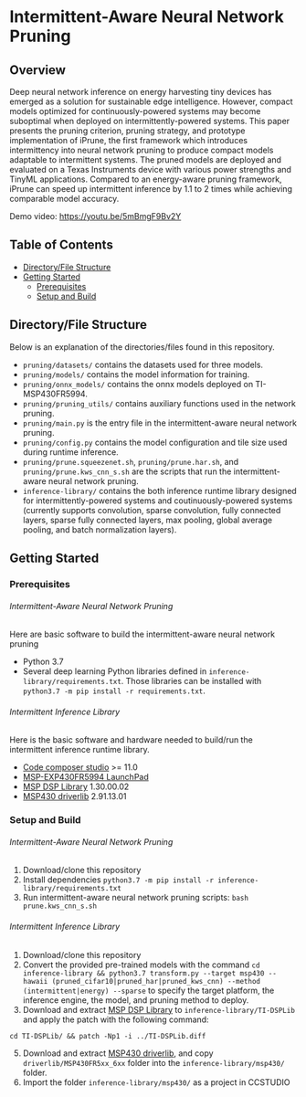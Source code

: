 # Intermittent-Aware Neural Network Pruning

<!-- ABOUT THE PROJECT -->
## Overview

Deep neural network inference on energy harvesting tiny devices has emerged as a solution for sustainable edge intelligence. However, compact models optimized for continuously-powered systems may become suboptimal when deployed on intermittently-powered systems. This paper presents the pruning criterion, pruning strategy, and prototype implementation of iPrune, the first framework which introduces intermittency into neural network pruning to produce compact models adaptable to intermittent systems. The pruned models are deployed and evaluated on a Texas Instruments device with various power strengths and TinyML applications.
Compared to an energy-aware pruning framework, iPrune can speed up intermittent inference by 1.1 to 2 times while achieving comparable model accuracy.

Demo video: https://youtu.be/5mBmgF9Bv2Y <!-- also send the demo link to Prof. Hsiu -->

<!-- TABLE OF CONTENTS -->
## Table of Contents
* [Directory/File Structure](#directory/file-structure)
* [Getting Started](#getting-started)
  * [Prerequisites](#prerequisites)
  * [Setup and Build](#setup-and-build)

## Directory/File Structure
Below is an explanation of the directories/files found in this repository.

* `pruning/datasets/` contains the datasets used for three models.
* `pruning/models/` contains the model information for training.
* `pruning/onnx_models/` contains the onnx models deployed on TI-MSP430FR5994.
* `pruning/pruning_utils/` contains auxiliary functions used in the network pruning.
* `pruning/main.py` is the entry file in the intermittent-aware neural network pruning.
* `pruning/config.py` contains the model configuration and tile size used during runtime inference.
* `pruning/prune.squeezenet.sh`, `pruning/prune.har.sh`, and `pruning/prune.kws_cnn_s.sh` are the scripts that run the intermittent-aware neural network pruning.
* `inference-library/` contains the both inference runtime library designed for intermittently-powered systems and coutinuously-powered systems (currently supports convolution, sparse convolution, fully connected layers, sparse fully connected layers, max pooling, global average pooling, and batch normalization layers).


<!-- GETTING STARTED -->
## Getting Started

### Prerequisites

###### Intermittent-Aware Neural Network Pruning
Here are basic software to build the intermittent-aware neural network pruning
* Python 3.7
* Several deep learning Python libraries defined in `inference-library/requirements.txt`. Those libraries can be installed with `python3.7 -m pip install -r requirements.txt`.

###### Intermittent Inference Library
Here is the basic software and hardware needed to build/run the intermittent inference runtime library.
* [Code composer studio](https://www.ti.com/tool/CCSTUDIO) >= 11.0
* [MSP-EXP430FR5994 LaunchPad](https://www.ti.com/tool/MSP-EXP430FR5994)
* [MSP DSP Library](https://www.ti.com/tool/MSP-DSPLIB) 1.30.00.02
* [MSP430 driverlib](https://www.ti.com/tool/MSPDRIVERLIB) 2.91.13.01

### Setup and Build

###### Intermittent-Aware Neural Network Pruning
1. Download/clone this repository
2. Install dependencies `python3.7 -m pip install -r inference-library/requirements.txt`
3. Run intermittent-aware neural network pruning scripts: `bash prune.kws_cnn_s.sh`

###### Intermittent Inference Library
1. Download/clone this repository
3. Convert the provided pre-trained models with the command `cd inference-library && python3.7 transform.py --target msp430 --hawaii (pruned_cifar10|pruned_har|pruned_kws_cnn) --method (intermittent|energy) --sparse` to specify the target platform, the inference engine, the model, and pruning method to deploy.
4. Download and extract [MSP DSP Library](https://www.ti.com/tool/MSP-DSPLIB) to `inference-library/TI-DSPLib` and apply the patch with the following command:
```
cd TI-DSPLib/ && patch -Np1 -i ../TI-DSPLib.diff
```
5. Download and extract [MSP430 driverlib](https://www.ti.com/tool/MSPDRIVERLIB), and copy `driverlib/MSP430FR5xx_6xx` folder into the `inference-library/msp430/` folder.
6. Import the folder `inference-library/msp430/` as a project in CCSTUDIO
